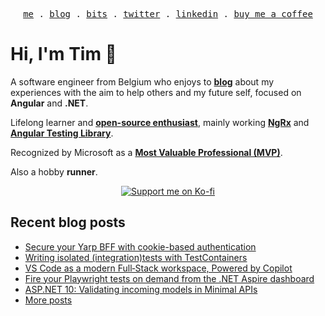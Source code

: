 <p align="center">
<samp>
<a href="https://timdeschryver.dev">me</a> .
<a href="https://timdeschryver.dev/blog">blog</a> .
<a href="https://timdeschryver.dev/bits">bits</a> .
<a href="https://timdeschryver.dev/twitter">twitter</a> .
<a href="https://timdeschryver.dev/linkedin">linkedin</a> .
<a href="https://ko-fi.com/timdeschryver">buy me a coffee</a>
</samp>
</p>

# Hi, I'm Tim 👋

A software engineer from Belgium who enjoys to **[blog](https://timdeschryver.dev/blog)** about
my experiences with the aim to help others and my future self, focused on
**Angular** and **.NET**.

Lifelong learner and **[open-source enthusiast](https://github.com/timdeschryver)**, mainly working **[NgRx](https://ngrx.io/)** and **[Angular Testing Library](https://testing-library.com/docs/angular-testing-library/)**.

Recognized by Microsoft as a **[Most Valuable Professional (MVP)](https://mvp.microsoft.com/en-us/PublicProfile/5004452?fullName=Tim%20Deschryver)**.

Also a hobby **runner**.

<div align="center">
<a href="https://ko-fi.com/timdeschryver">
<img src="https://ko-fi.com/img/githubbutton_sm.svg" alt="Support me on Ko-fi"  />
</a>  
</div>

<!-- prettier-ignore-start -->
<!-- BLOG:START -->

## Recent blog posts

- [Secure your Yarp BFF with cookie-based authentication](https://timdeschryver.dev/blog/secure-your-yarp-bff-with-cookie-based-authentication)
- [Writing isolated (integration)tests with TestContainers](https://timdeschryver.dev/blog/writing-isolated-integrationtests-with-testcontainers)
- [VS Code as a modern Full‑Stack workspace, Powered by Copilot](https://timdeschryver.dev/blog/vs-code-as-a-modern-full-stack-workspace-powered-by-copilot)
- [Fire your Playwright tests on demand from the .NET Aspire dashboard](https://timdeschryver.dev/blog/fire-your-playwright-tests-on-demand-from-the-net-aspire-dashboard)
- [ASP.NET 10: Validating incoming models in Minimal APIs](https://timdeschryver.dev/blog/aspnet-10-validating-incoming-models-in-minimal-apis)
- [More posts](https://timdeschryver.dev/blog)

<!-- BLOG:END -->
<!-- prettier-ignore-end -->
